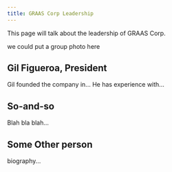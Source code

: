 ```yaml
---
title: GRAAS Corp Leadership
---
```


This page will talk about the leadership of GRAAS Corp.

we could put a group photo here

## Gil Figueroa, President
Gil founded the company in... He has experience with...

## So-and-so
Blah bla blah...

## Some Other person
biography...
